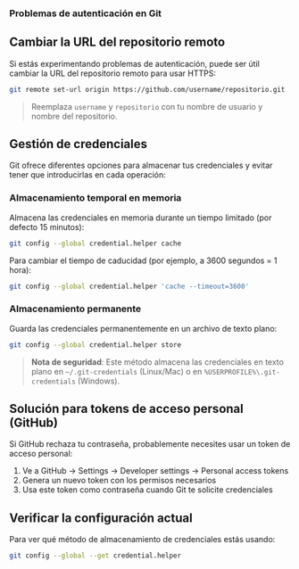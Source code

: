 ### Problemas de autenticación en Git

## Cambiar la URL del repositorio remoto

Si estás experimentando problemas de autenticación, puede ser útil cambiar la URL del repositorio remoto para usar HTTPS:

```bash
git remote set-url origin https://github.com/username/repositorio.git
```

> Reemplaza `username` y `repositorio` con tu nombre de usuario y nombre del repositorio.

## Gestión de credenciales

Git ofrece diferentes opciones para almacenar tus credenciales y evitar tener que introducirlas en cada operación:

### Almacenamiento temporal en memoria

Almacena las credenciales en memoria durante un tiempo limitado (por defecto 15 minutos):

```bash
git config --global credential.helper cache
```

Para cambiar el tiempo de caducidad (por ejemplo, a 3600 segundos = 1 hora):

```bash
git config --global credential.helper 'cache --timeout=3600'
```

### Almacenamiento permanente

Guarda las credenciales permanentemente en un archivo de texto plano:

```bash
git config --global credential.helper store
```

> **Nota de seguridad**: Este método almacena las credenciales en texto plano en `~/.git-credentials` (Linux/Mac) o en `%USERPROFILE%\.git-credentials` (Windows).

## Solución para tokens de acceso personal (GitHub)

Si GitHub rechaza tu contraseña, probablemente necesites usar un token de acceso personal:

1. Ve a GitHub → Settings → Developer settings → Personal access tokens
2. Genera un nuevo token con los permisos necesarios
3. Usa este token como contraseña cuando Git te solicite credenciales

## Verificar la configuración actual

Para ver qué método de almacenamiento de credenciales estás usando:

```bash
git config --global --get credential.helper
```